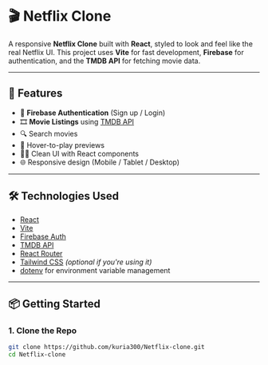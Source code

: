 # 🎬 Netflix Clone

A responsive **Netflix Clone** built with **React**, styled to look and feel like the real Netflix UI. This project uses **Vite** for fast development, **Firebase** for authentication, and the **TMDB API** for fetching movie data.

---

## 🚀 Features

- 🔐 **Firebase Authentication** (Sign up / Login)
- 🎞️ **Movie Listings** using [TMDB API](https://www.themoviedb.org/)
- 🔍 Search movies
- 🎥 Hover-to-play previews
- 🧑‍💻 Clean UI with React components
- 🌐 Responsive design (Mobile / Tablet / Desktop)

---

## 🛠️ Technologies Used

- [React](https://reactjs.org/)
- [Vite](https://vitejs.dev/)
- [Firebase Auth](https://firebase.google.com/)
- [TMDB API](https://developers.themoviedb.org/)
- [React Router](https://reactrouter.com/)
- [Tailwind CSS](https://tailwindcss.com/) *(optional if you're using it)*
- [dotenv](https://www.npmjs.com/package/dotenv) for environment variable management

---

## 📦 Getting Started

### 1. Clone the Repo

```bash
git clone https://github.com/kuria300/Netflix-clone.git
cd Netflix-clone
